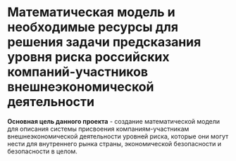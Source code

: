 # Математическая модель и необходимые ресурсы для решения задачи предсказания уровня риска российских компаний-участников внешнеэкономической деятельности


**Основная цель данного проекта** - создание математической модели для описания системы присвоения компаниям-участникам внешнеэкономической деятельности уровней риска,  которые они могут нести для внутреннего рынка страны, экономической безопасности и безопасности в целом. 

